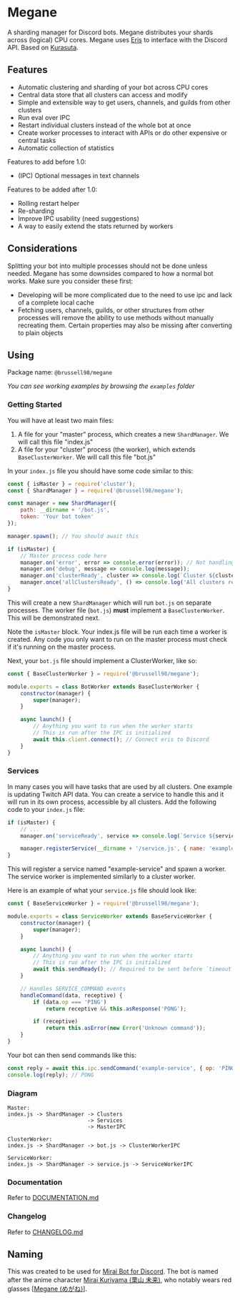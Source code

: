 # Megane

A sharding manager for Discord bots. Megane distributes your shards across (logical) CPU cores. Megane uses [Eris](https://github.com/abalabahaha/eris) to interface with the Discord API. Based on [Kurasuta](https://github.com/DevYukine/Kurasuta).

## Features

- Automatic clustering and sharding of your bot across CPU cores
- Central data store that all clusters can access and modify
- Simple and extensible way to get users, channels, and guilds from other clusters
- Run eval over IPC
- Restart individual clusters instead of the whole bot at once
- Create worker processes to interact with APIs or do other expensive or central tasks
- Automatic collection of statistics

Features to add before 1.0:

- (IPC) Optional messages in text channels

Features to be added after 1.0:

- Rolling restart helper
- Re-sharding
- Improve IPC usability (need suggestions)
- A way to easily extend the stats returned by workers

## Considerations

Splitting your bot into multiple processes should not be done unless needed. Megane has some downsides compared to how a normal bot works. Make sure you consider these first:

- Developing will be more complicated due to the need to use ipc and lack of a complete local cache
- Fetching users, channels, guilds, or other structures from other processes will remove the ability to use methods without manually recreating them. Certain properties may also be missing after converting to plain objects

## Using

Package name: `@brussell98/megane`

*You can see working examples by browsing the `examples` folder*

### Getting Started

You will have at least two main files:
1. A file for your "master" process, which creates a new `ShardManager`. We will call this file "index.js"
2. A file for your "cluster" process (the worker), which extends `BaseClusterWorker`. We will call this file "bot.js"

In your `index.js` file you should have some code similar to this:
```js
const { isMaster } = require('cluster');
const { ShardManager } = require('@brussell98/megane');

const manager = new ShardManager({
	path: __dirname + '/bot.js',
	token: 'Your bot token'
});

manager.spawn(); // You should await this

if (isMaster) {
	// Master process code here
	manager.on('error', error => console.error(error)); // Not handling these errors will kill everything when any error is emitted
	manager.on('debug', message => console.log(message));
	manager.on('clusterReady', cluster => console.log(`Cluster ${cluster.id} ready`));
	manager.once('allClustersReady', () => console.log('All clusters ready'));
}
```
This will create a new `ShardManager` which will run `bot.js` on separate processes. The worker file (`bot.js`) **must** implement a `BaseClusterWorker`. This will be demonstrated next.

Note the `isMaster` block. Your index.js file will be run each time a worker is created. Any code you only want to run on the master process must check if it's running on the master process.

Next, your `bot.js` file should implement a ClusterWorker, like so:
```js
const { BaseClusterWorker } = require('@brussell98/megane');

module.exports = class BotWorker extends BaseClusterWorker {
	constructor(manager) {
		super(manager);
	}

	async launch() {
		// Anything you want to run when the worker starts
		// This is run after the IPC is initialized
		await this.client.connect(); // Connect eris to Discord
	}
}
```

### Services

In many cases you will have tasks that are used by all clusters. One example is updating Twitch API data. You can create a service to handle this and it will run in its own process, accessible by all clusters. Add the following code to your `index.js` file:
```js
if (isMaster) {
	// ...
	manager.on('serviceReady', service => console.log(`Service ${service.name} ready`));

	manager.registerService(__dirname + '/service.js', { name: 'example-service', timeout: 60e3 });
}
```
This will register a service named "example-service" and spawn a worker. The service worker is implemented similarly to a cluster worker.

Here is an example of what your `service.js` file should look like:
```js
const { BaseServiceWorker } = require('@brussell98/megane');

module.exports = class ServiceWorker extends BaseServiceWorker {
	constructor(manager) {
		super(manager);
	}

	async launch() {
		// Anything you want to run when the worker starts
		// This is run after the IPC is initialized
		await this.sendReady(); // Required to be sent before `timeout`
	}

	// Handles SERVICE_COMMAND events
	handleCommand(data, receptive) {
		if (data.op === 'PING')
			return receptive && this.asResponse('PONG');

		if (receptive)
			return this.asError(new Error('Unknown command'));
	}
}
```
Your bot can then send commands like this:
```js
const reply = await this.ipc.sendCommand('example-service', { op: 'PING' }, { receptive: true });
console.log(reply); // PONG
```

### Diagram

```
Master:
index.js -> ShardManager -> Clusters
						 -> Services
						 -> MasterIPC

ClusterWorker:
index.js -> ShardManager -> bot.js -> ClusterWorkerIPC

ServiceWorker:
index.js -> ShardManager -> service.js -> ServiceWorkerIPC
```

### Documentation

Refer to [DOCUMENTATION.md](DOCUMENTATION.md)

### Changelog

Refer to [CHANGELOG.md](CHANGELOG.md)

## Naming

This was created to be used for [Mirai Bot for Discord](https://mirai.brussell.me). The bot is named after the anime character [Mirai Kuriyama (栗山 未来)](https://myanimelist.net/character/81751/Mirai_Kuriyama), who notably wears red glasses [[Megane (めがね)](https://jisho.org/word/眼鏡)].
